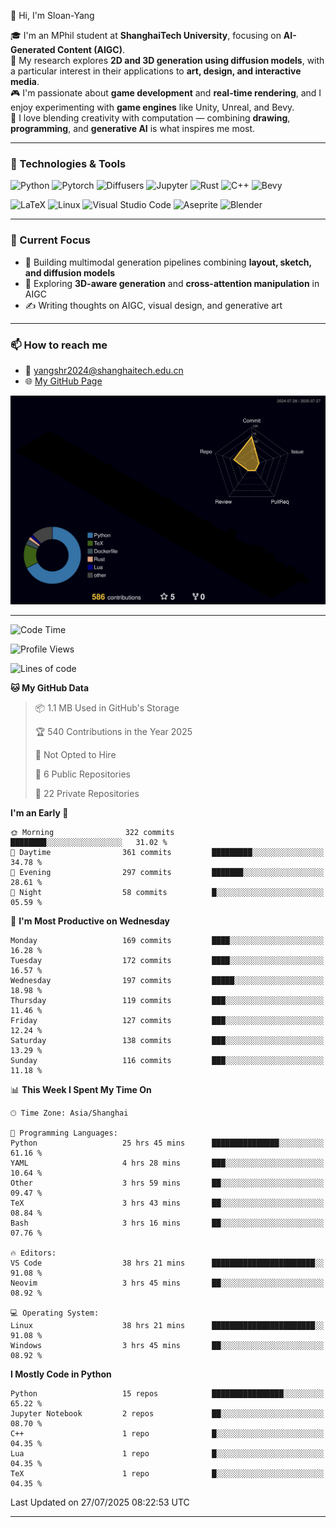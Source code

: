 👋 Hi, I'm Sloan-Yang

🎓 I'm an MPhil student at **ShanghaiTech University**, focusing on **AI-Generated Content (AIGC)**.  
🧠 My research explores **2D and 3D generation using diffusion models**, with a particular interest in their applications to **art, design, and interactive media**.  
🎮 I'm passionate about **game development** and **real-time rendering**, and I enjoy experimenting with **game engines** like Unity, Unreal, and Bevy.  
🎨 I love blending creativity with computation — combining **drawing**, **programming**, and **generative AI** is what inspires me most.

---

### 🧰 Technologies & Tools

![Python](https://img.shields.io/badge/python-%233776AB.svg?style=for-the-badge&logo=python&logoColor=white)
![Pytorch](https://img.shields.io/badge/pytorch-%23EE4C2C.svg?style=for-the-badge&logo=pytorch&logoColor=white)
![Diffusers](https://img.shields.io/badge/diffusers-HuggingFace-yellow?style=for-the-badge&logo=huggingface&logoColor=black)
![Jupyter](https://img.shields.io/badge/Jupyter-%23F37626.svg?style=for-the-badge&logo=Jupyter&logoColor=white)
![Rust](https://img.shields.io/badge/Rust-%23000000.svg?style=for-the-badge&logo=rust&logoColor=white)
![C++](https://img.shields.io/badge/C++-%2300599C.svg?style=for-the-badge&logo=c%2B%2B&logoColor=white)
![Bevy](https://img.shields.io/badge/Bevy-000000.svg?style=for-the-badge&logo=bevy&logoColor=white)

![LaTeX](https://img.shields.io/badge/LaTeX-47A141?style=for-the-badge&logo=latex&logoColor=white)
![Linux](https://img.shields.io/badge/Linux-FCC624?style=for-the-badge&logo=linux&logoColor=black)
![Visual Studio Code](https://img.shields.io/badge/VSCode-0078d7.svg?style=for-the-badge&logo=visual-studio-code&logoColor=white)
![Aseprite](https://img.shields.io/badge/Aseprite-FFFFFF?style=for-the-badge&logo=Aseprite&logoColor=%237D929E)
![Blender](https://img.shields.io/badge/Blender-F5792A?style=for-the-badge&logo=blender&logoColor=white)

---

### 🔭 Current Focus

- 🎨 Building multimodal generation pipelines combining **layout, sketch, and diffusion models**
- 🧪 Exploring **3D-aware generation** and **cross-attention manipulation** in AIGC
- ✍️ Writing thoughts on AIGC, visual design, and generative art

---

### 📫 How to reach me

- 📧 <a href="mailto:yangshr2024@shanghaitech.edu.cn">yangshr2024@shanghaitech.edu.cn</a>
- 🌐 [My GitHub Page](https://sloan-yang.github.io)  



![3D Profile](https://raw.githubusercontent.com/Sloan-Yang/Sloan-Yang/main/profile-3d-contrib/profile-night-rainbow.svg)

---


<!--START_SECTION:waka-->
![Code Time](http://img.shields.io/badge/Code%20Time-434%20hrs%2018%20mins-blue)

![Profile Views](http://img.shields.io/badge/Profile%20Views-0-blue)

![Lines of code](https://img.shields.io/badge/From%20Hello%20World%20I%27ve%20Written-2.1%20million%20lines%20of%20code-blue)

**🐱 My GitHub Data** 

> 📦 1.1 MB Used in GitHub's Storage 
 > 
> 🏆 540 Contributions in the Year 2025
 > 
> 🚫 Not Opted to Hire
 > 
> 📜 6 Public Repositories 
 > 
> 🔑 22 Private Repositories 
 > 
**I'm an Early 🐤** 

```text
🌞 Morning                322 commits         ████████░░░░░░░░░░░░░░░░░   31.02 % 
🌆 Daytime                361 commits         █████████░░░░░░░░░░░░░░░░   34.78 % 
🌃 Evening                297 commits         ███████░░░░░░░░░░░░░░░░░░   28.61 % 
🌙 Night                  58 commits          █░░░░░░░░░░░░░░░░░░░░░░░░   05.59 % 
```
📅 **I'm Most Productive on Wednesday** 

```text
Monday                   169 commits         ████░░░░░░░░░░░░░░░░░░░░░   16.28 % 
Tuesday                  172 commits         ████░░░░░░░░░░░░░░░░░░░░░   16.57 % 
Wednesday                197 commits         █████░░░░░░░░░░░░░░░░░░░░   18.98 % 
Thursday                 119 commits         ███░░░░░░░░░░░░░░░░░░░░░░   11.46 % 
Friday                   127 commits         ███░░░░░░░░░░░░░░░░░░░░░░   12.24 % 
Saturday                 138 commits         ███░░░░░░░░░░░░░░░░░░░░░░   13.29 % 
Sunday                   116 commits         ███░░░░░░░░░░░░░░░░░░░░░░   11.18 % 
```


📊 **This Week I Spent My Time On** 

```text
🕑︎ Time Zone: Asia/Shanghai

💬 Programming Languages: 
Python                   25 hrs 45 mins      ███████████████░░░░░░░░░░   61.16 % 
YAML                     4 hrs 28 mins       ███░░░░░░░░░░░░░░░░░░░░░░   10.64 % 
Other                    3 hrs 59 mins       ██░░░░░░░░░░░░░░░░░░░░░░░   09.47 % 
TeX                      3 hrs 43 mins       ██░░░░░░░░░░░░░░░░░░░░░░░   08.84 % 
Bash                     3 hrs 16 mins       ██░░░░░░░░░░░░░░░░░░░░░░░   07.76 % 

🔥 Editors: 
VS Code                  38 hrs 21 mins      ███████████████████████░░   91.08 % 
Neovim                   3 hrs 45 mins       ██░░░░░░░░░░░░░░░░░░░░░░░   08.92 % 

💻 Operating System: 
Linux                    38 hrs 21 mins      ███████████████████████░░   91.08 % 
Windows                  3 hrs 45 mins       ██░░░░░░░░░░░░░░░░░░░░░░░   08.92 % 
```

**I Mostly Code in Python** 

```text
Python                   15 repos            ████████████████░░░░░░░░░   65.22 % 
Jupyter Notebook         2 repos             ██░░░░░░░░░░░░░░░░░░░░░░░   08.70 % 
C++                      1 repo              █░░░░░░░░░░░░░░░░░░░░░░░░   04.35 % 
Lua                      1 repo              █░░░░░░░░░░░░░░░░░░░░░░░░   04.35 % 
TeX                      1 repo              █░░░░░░░░░░░░░░░░░░░░░░░░   04.35 % 
```




 Last Updated on 27/07/2025 08:22:53 UTC
<!--END_SECTION:waka-->

---





